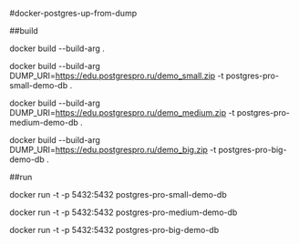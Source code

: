 #docker-postgres-up-from-dump

##build

  docker build --build-arg .

  docker build --build-arg DUMP_URI=https://edu.postgrespro.ru/demo_small.zip -t postgres-pro-small-demo-db .

  docker build --build-arg DUMP_URI=https://edu.postgrespro.ru/demo_medium.zip -t postgres-pro-medium-demo-db .

  docker build --build-arg DUMP_URI=https://edu.postgrespro.ru/demo_big.zip -t postgres-pro-big-demo-db .

##run

  docker run -t -p 5432:5432 postgres-pro-small-demo-db

  docker run -t -p 5432:5432 postgres-pro-medium-demo-db

  docker run -t -p 5432:5432 postgres-pro-big-demo-db

